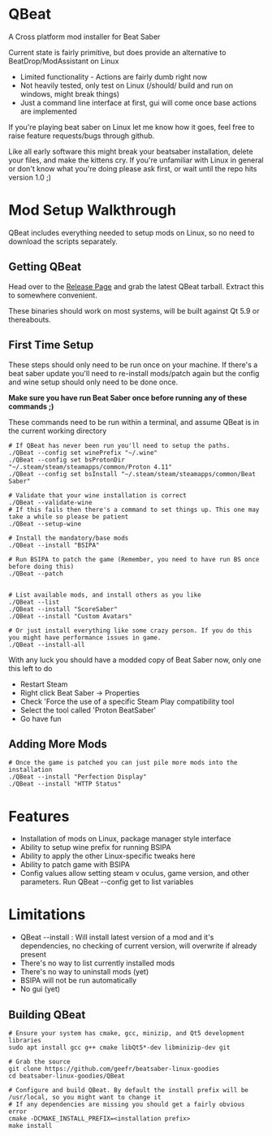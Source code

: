 # QBeat
A Cross platform mod installer for Beat Saber

Current state is fairly primitive, but does provide an alternative to BeatDrop/ModAssistant on Linux
- Limited functionality - Actions are fairly dumb right now
- Not heavily tested, only test on Linux (/should/ build and run on windows, might break things)
- Just a command line interface at first, gui will come once base actions are implemented


If you're playing beat saber on Linux let me know how it goes, feel free to raise feature requests/bugs through github.

Like all early software this might break your beatsaber installation, delete your files, and make the kittens cry.
If you're unfamiliar with Linux in general or don't know what you're doing please ask first, or wait until the repo hits version 1.0 ;)


# Mod Setup Walkthrough
QBeat includes everything needed to setup mods on Linux, so no need to download the scripts separately. 

## Getting QBeat
Head over to the [Release Page](https://github.com/geefr/beatsaber-linux-goodies/releases)  and grab the latest QBeat tarball. Extract this to somewhere convenient.

These binaries should work on most systems, will be built against Qt 5.9 or thereabouts.

## First Time Setup
These steps should only need to be run once on your machine.
If there's a beat saber update you'll need to re-install mods/patch again but the config and wine setup should only need to be done once.

**Make sure you have run Beat Saber once before running any of these commands ;)**

These commands need to be run within a terminal, and assume QBeat is in the current working directory

```
# If QBeat has never been run you'll need to setup the paths.
./QBeat --config set winePrefix "~/.wine"
./QBeat --config set bsProtonDir "~/.steam/steam/steamapps/common/Proton 4.11"
./QBeat --config set bsInstall "~/.steam/steam/steamapps/common/Beat Saber"

# Validate that your wine installation is correct
./QBeat --validate-wine
# If this fails then there's a command to set things up. This one may take a while so please be patient
./QBeat --setup-wine

# Install the mandatory/base mods
./QBeat --install "BSIPA"

# Run BSIPA to patch the game (Remember, you need to have run BS once before doing this)
./QBeat --patch


# List available mods, and install others as you like
./QBeat --list
./QBeat --install "ScoreSaber"
./QBeat --install "Custom Avatars"

# Or just install everything like some crazy person. If you do this you might have performance issues in game.
./QBeat --install-all

```

With any luck you should have a modded copy of Beat Saber now, only one this left to do
- Restart Steam
- Right click Beat Saber -> Properties
- Check 'Force the use of a specific Steam Play compatibility tool
- Select the tool called 'Proton BeatSaber'
- Go have fun

## Adding More Mods
```
# Once the game is patched you can just pile more mods into the installation
./QBeat --install "Perfection Display"
./QBeat --install "HTTP Status"
```

# Features
- Installation of mods on Linux, package manager style interface
- Ability to setup wine prefix for running BSIPA
- Ability to apply the other Linux-specific tweaks here
- Ability to patch game with BSIPA
- Config values allow setting steam v oculus, game version, and other parameters. Run QBeat --config get to list variables

# Limitations
- QBeat --install : Will install latest version of a mod and it's dependencies, no checking of current version, will overwrite if already present
- There's no way to list currently installed mods
- There's no way to uninstall mods (yet)
- BSIPA will not be run automatically
- No gui (yet)

## Building QBeat

```
# Ensure your system has cmake, gcc, minizip, and Qt5 development libraries
sudo apt install gcc g++ cmake libQt5*-dev libminizip-dev git

# Grab the source
git clone https://github.com/geefr/beatsaber-linux-goodies
cd beatsaber-linux-goodies/QBeat

# Configure and build QBeat. By default the install prefix will be /usr/local, so you might want to change it
# If any dependencies are missing you should get a fairly obvious error
cmake -DCMAKE_INSTALL_PREFIX=<installation prefix>
make install
```

